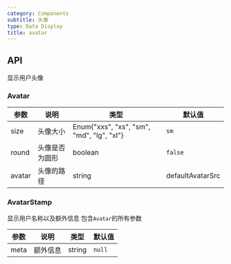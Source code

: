 ```yaml
---
category: Components
subtitle: 头像
type: Data Display
title: avatar
---
```


## API
显示用户头像
### Avatar
| 参数 | 说明 | 类型 | 默认值 |
| ---- | ---- | --- | ----- |
| size | 头像大小 | Enum{"xxs", "xs", "sm", "md", "lg", "xl"} | `sm` |
| round | 头像是否为圆形 | boolean | `false` |
| avatar | 头像的路径 | string | defaultAvatarSrc |

### AvatarStamp
显示用户名称以及额外信息
包含`Avatar`的所有参数

| 参数 | 说明 | 类型 | 默认值 |
| ---- | ---- | --- | ----- |
| meta | 额外信息 | string | `null` |
